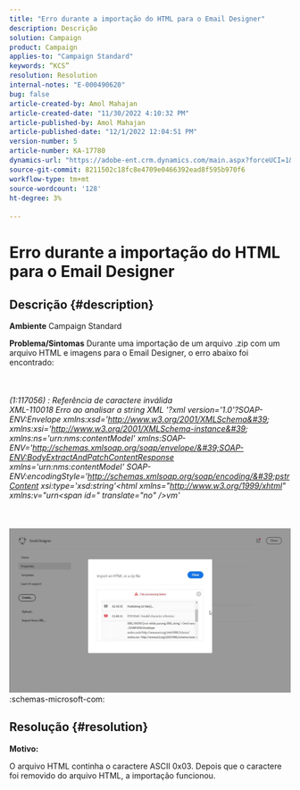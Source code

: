 ```yaml
---
title: "Erro durante a importação do HTML para o Email Designer"
description: Descrição
solution: Campaign
product: Campaign
applies-to: "Campaign Standard"
keywords: “KCS”
resolution: Resolution
internal-notes: "E-000490620"
bug: false
article-created-by: Amol Mahajan
article-created-date: "11/30/2022 4:10:32 PM"
article-published-by: Amol Mahajan
article-published-date: "12/1/2022 12:04:51 PM"
version-number: 5
article-number: KA-17780
dynamics-url: "https://adobe-ent.crm.dynamics.com/main.aspx?forceUCI=1&pagetype=entityrecord&etn=knowledgearticle&id=3d789c7f-c970-ed11-9561-6045bd006079"
source-git-commit: 8211502c18fc8e4709e0466392ead8f595b970f6
workflow-type: tm+mt
source-wordcount: '128'
ht-degree: 3%

---
```


# Erro durante a importação do HTML para o Email Designer

## Descrição {#description}

<b>Ambiente</b>
Campaign Standard


<b>Problema/Sintomas</b>
Durante uma importação de um arquivo .zip com um arquivo HTML e imagens para o Email Designer, o erro abaixo foi encontrado:
<br><br> <br><br>*(1:117056) : Referência de caractere inválida
<br>XML-110018 Erro ao analisar a string XML &#39;?xml version=&#39;1.0&#39;?SOAP-ENV:Envelope xmlns:xsd=&#39;http://www.w3.org/2001/XMLSchema&#39; xmlns:xsi=&#39;http://www.w3.org/2001/XMLSchema-instance&#39; xmlns:ns=&#39;urn:nms:contentModel&#39; xmlns:SOAP-ENV=&#39;http://schemas.xmlsoap.org/soap/envelope/&#39;SOAP-ENV:BodyExtractAndPatchContentResponse xmlns=&#39;urn:nms:contentModel&#39; SOAP-ENV:encodingStyle=&#39;http://schemas.xmlsoap.org/soap/encoding/&#39;pstrContent xsi:type=&#39;xsd:string&#39;&lt;html xmlns=&quot;http://www.w3.org/1999/xhtml&quot; xmlns:v=&quot;urn&lt;span id=&quot; translate=&quot;no&quot; />vm&#39;*<br><br> <br><br>![](assets/___43789c7f-c970-ed11-9561-6045bd006079___.jpeg)<br>:schemas-microsoft-com:

## Resolução {#resolution}


<b>Motivo:</b>

O arquivo HTML continha o caractere ASCII 0x03. Depois que o caractere foi removido do arquivo HTML, a importação funcionou.
